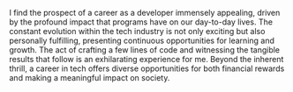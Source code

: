I find the prospect of a career as a developer immensely appealing, driven by the profound impact that programs have on our day-to-day lives. The constant evolution within the tech industry is not only exciting but also personally fulfilling, presenting continuous opportunities for learning and growth. The act of crafting a few lines of code and witnessing the tangible results that follow is an exhilarating experience for me. Beyond the inherent thrill, a career in tech offers diverse opportunities for both financial rewards and making a meaningful impact on society.
